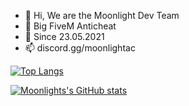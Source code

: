 - 👋 Hi, We are the Moonlight Dev Team
- 🌱 Big FiveM Anticheat
- 💞️ Since 23.05.2021
- 📫 discord.gg/moonlightac

[![Top Langs](https://github-readme-stats.vercel.app/api/top-langs/?username=moonlightanti&layout=compact)](https://github.com/moonlightanti/github-readme-stats)


[![Moonlights's GitHub stats](https://github-readme-stats.vercel.app/api?username=moonlightanti&show_icons=true&theme=radical)](https://github.com/moonlightanti/github-readme-stats)


